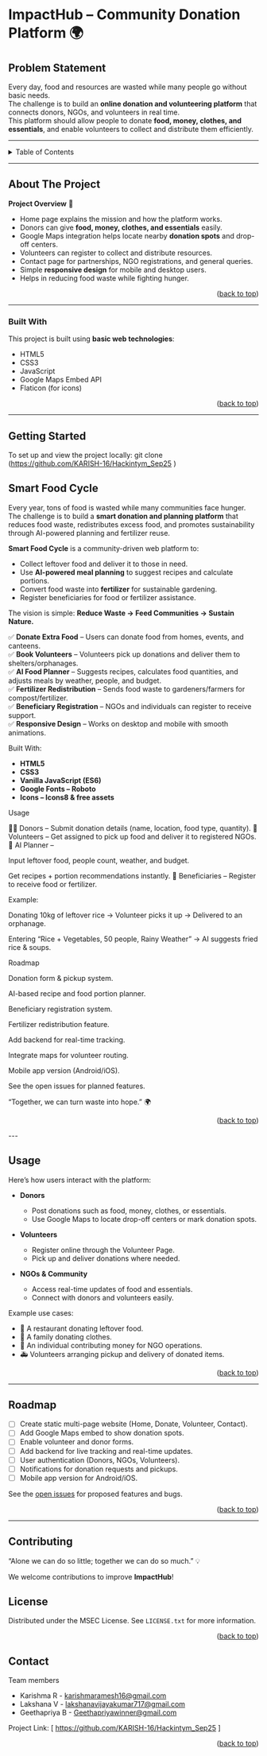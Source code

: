 # ImpactHub – Community Donation Platform 🌍

<!-- PROBLEM STATEMENT -->
## Problem Statement
Every day, food and resources are wasted while many people go without basic needs.  
The challenge is to build an **online donation and volunteering platform** that connects donors, NGOs, and volunteers in real time.  
This platform should allow people to donate **food, money, clothes, and essentials**, and enable volunteers to collect and distribute them efficiently.  

---

<!-- TABLE OF CONTENTS -->
<details>
  <summary>Table of Contents</summary>
  <ol>
    <li><a href="#about-the-project">About The Project</a></li>
    <li><a href="#built-with">Built With</a></li>
    <li><a href="#getting-started">Getting Started</a></li>
    <li><a href="#Smart Food Cycle">Smart Food Cycle</a></li>
    <li><a href="#usage">Usage</a></li>
    <li><a href="#roadmap">Roadmap</a></li>
    <li><a href="#contributing">Contributing</a></li>
    <li><a href="#license">License</a></li>
    <li><a href="#contact">Contact</a></li>
  </ol>
</details>

---

<!-- ABOUT THE PROJECT -->
## About The Project

**Project Overview** 🚀  

* Home page explains the mission and how the platform works.  
* Donors can give **food, money, clothes, and essentials** easily.  
* Google Maps integration helps locate nearby **donation spots** and drop-off centers.  
* Volunteers can register to collect and distribute resources.  
* Contact page for partnerships, NGO registrations, and general queries.  
* Simple **responsive design** for mobile and desktop users.  
* Helps in reducing food waste while fighting hunger.  

<p align="right">(<a href="#readme-top">back to top</a>)</p>

---

### Built With

This project is built using **basic web technologies**:

* HTML5  
* CSS3
* JavaScript
* Google Maps Embed API  
* Flaticon (for icons)  

<p align="right">(<a href="#readme-top">back to top</a>)</p>

---

<!-- GETTING STARTED -->
## Getting Started

To set up and view the project locally:
   git clone (https://github.com/KARISH-16/Hackintym_Sep25 )

## Smart Food Cycle

<!-- PROBLEM STATEMENT -->
Every year, tons of food is wasted while many communities face hunger.  
The challenge is to build a **smart donation and planning platform** that reduces food waste, redistributes excess food, and promotes sustainability through AI-powered planning and fertilizer reuse.  

**Smart Food Cycle** is a community-driven web platform to:  
* Collect leftover food and deliver it to those in need.  
* Use **AI-powered meal planning** to suggest recipes and calculate portions.  
* Convert food waste into **fertilizer** for sustainable gardening.  
* Register beneficiaries for food or fertilizer assistance.  

The vision is simple: **Reduce Waste → Feed Communities → Sustain Nature.**

✅ **Donate Extra Food** – Users can donate food from homes, events, and canteens.  
✅ **Book Volunteers** – Volunteers pick up donations and deliver them to shelters/orphanages.  
✅ **AI Food Planner** – Suggests recipes, calculates food quantities, and adjusts meals by weather, people, and budget.  
✅ **Fertilizer Redistribution** – Sends food waste to gardeners/farmers for compost/fertilizer.  
✅ **Beneficiary Registration** – NGOs and individuals can register to receive support.  
✅ **Responsive Design** – Works on desktop and mobile with smooth animations.  

Built With: 
- **HTML5**  
- **CSS3**  
- **Vanilla JavaScript (ES6)**  
- **Google Fonts – Roboto**  
- **Icons – Icons8 & free assets**  

Usage

👩‍🍳 Donors – Submit donation details (name, location, food type, quantity).
🚴 Volunteers – Get assigned to pick up food and deliver it to registered NGOs.
🤖 AI Planner –

Input leftover food, people count, weather, and budget.

Get recipes + portion recommendations instantly.
🌱 Beneficiaries – Register to receive food or fertilizer.

Example:

Donating 10kg of leftover rice → Volunteer picks it up → Delivered to an orphanage.

Entering “Rice + Vegetables, 50 people, Rainy Weather” → AI suggests fried rice & soups.

Roadmap

 Donation form & pickup system.

 AI-based recipe and food portion planner.

 Beneficiary registration system.

 Fertilizer redistribution feature.

 Add backend for real-time tracking.

 Integrate maps for volunteer routing.

 Mobile app version (Android/iOS).

See the open issues
 for planned features.

 “Together, we can turn waste into hope.” 🌍

<p align="right">(<a href="#readme-top">back to top</a>)</p>
---

## Usage

Here’s how users interact with the platform:

- **Donors**  
  * Post donations such as food, money, clothes, or essentials.  
  * Use Google Maps to locate drop-off centers or mark donation spots.  

- **Volunteers**  
  * Register online through the Volunteer Page.  
  * Pick up and deliver donations where needed.  

- **NGOs & Community**  
  * Access real-time updates of food and essentials.  
  * Connect with donors and volunteers easily.  

Example use cases:
- 🍲 A restaurant donating leftover food.  
- 👕 A family donating clothes.  
- 💸 An individual contributing money for NGO operations.  
- 🚑 Volunteers arranging pickup and delivery of donated items.  

<p align="right">(<a href="#readme-top">back to top</a>)</p>

---

## Roadmap

- [ ] Create static multi-page website (Home, Donate, Volunteer, Contact).  
- [ ] Add Google Maps embed to show donation spots.  
- [ ] Enable volunteer and donor forms.  
- [ ] Add backend for live tracking and real-time updates.  
- [ ] User authentication (Donors, NGOs, Volunteers).  
- [ ] Notifications for donation requests and pickups.  
- [ ] Mobile app version for Android/iOS.  

See the [open issues](https://github.com/KARISH-16/Hackintym_Sep25) for proposed features and bugs.  

<p align="right">(<a href="#readme-top">back to top</a>)</p>

---

## Contributing

“Alone we can do so little; together we can do so much.” 💡  

We welcome contributions to improve **ImpactHub**!  
<!-- LICENSE -->
## License

Distributed under the MSEC License. See `LICENSE.txt` for more information.

<p align="right">(<a href="#readme-top">back to top</a>)</p>



<!-- CONTACT -->
## Contact

Team members 
* Karishma R - karishmaramesh16@gmail.com
* Lakshana V - lakshanavijayakumar717@gmail.com
* Geethapriya B - Geethapriyawinner@gmail.com

Project Link: [ https://github.com/KARISH-16/Hackintym_Sep25 ]

<p align="right">(<a href="#readme-top">back to top</a>)</p>




